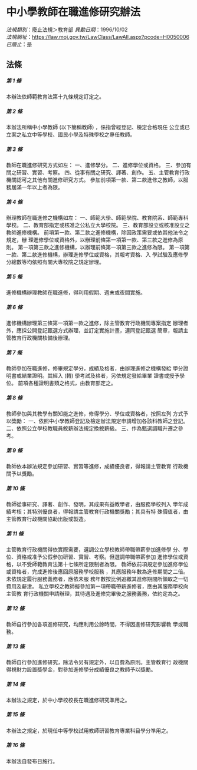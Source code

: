 # 中小學教師在職進修研究辦法

*法規類別*：廢止法規＞教育部
*異動日期*：1996/10/02  
*法規網址*：https://law.moj.gov.tw/LawClass/LawAll.aspx?pcode=H0050006
*已廢止*：是


## 法條
##### 第 1 條
本辦法依師範教育法第十九條規定訂定之。

##### 第 2 條
本辦法所稱中小學教師 (以下簡稱教師) ，係指曾經登記、檢定合格現任
公立或已立案之私立中等學校、國民小學及特殊學校之專任教師。

##### 第 3 條
教師在職進修研究方式如左：
一、進修學分。
二、進修學位或資格。
三、參加有關之研習、實習、考察。
四、從事有關之研究、譯著、創作。
五、主管教育行政機關認可之其他有關進修研究方式。
參加前項第一款、第二款進修之教師，以服務屆滿一年以上者為限。


##### 第 4 條
辦理教師在職進修之機構如左：
一、師範大學、師範學院、教育院系、師範專科學校。
二、教育部指定或核准之公私立大學校院。
三、教育部設立或核准設立之教師進修機構。
前項第一款、第二款之進修機構，除因政策需要或依其他法令之規定，辦
理進修學位或資格外，以辦理前條第一項第一款、第三款之進修為原則。
第一項第三款之進修機構，以辦理前條第一項第三款之進修為限。
第一項第一款、第二款進修機構，辦理進修學位或資格，其報考資格、入
學試驗及應修學分總數等均依照有關大專校院之規定辦理。


##### 第 5 條
進修機構辦理教師在職進修，得利用假期、週末或夜間實施。

##### 第 6 條
進修機構辦理第三條第一項第一款之進修，除主管教育行政機關專案指定
辦理者外，應採公開登記甄選方式辦理，並訂定實施計畫，連同登記甄選
簡章，報請主管教育行政機關核備後辦理。

##### 第 7 條
教師參加在職進修，修畢規定學分，成績及格者，由辦理進修之機構發給
學分證明書或結業證明。其經入 (轉) 學考試及格者，另依規定發給畢業
證書或授予學位。
前項各種證明書類之格式，由教育部定之。

##### 第 8 條
教師參加與其教學有關知能之進修，修得學分、學位或資格者，按照左列
方式予以獎勵：
一、依照中小學教師登記及檢定辦法規定申請增加各該科教師之登記。
二、依照公立學校教職員敘薪辦法規定換敘薪級。
三、作為甄選調職升遷之參考。


##### 第 9 條
教師依本辦法規定參加研習、實習等進修，成績優良者，得報請主管教育
行政機關予以獎勵。

##### 第 10 條
教師從事研究、譯著、創作、發明，其成果有益教學者，由服務學校列入
學年成績考核；其特別優良者，得報請主管教育行政機關獎勵；其具有特
殊價值者，由主管教育行政機關協助出版或製造。

##### 第 11 條
主管教育行政機關得依實際需要，選調公立學校教師帶職帶薪參加進修學
分、學位、資格或准予公假參加研習、實習、考察。但選調帶職帶薪參加
進修學位或資格，以不受師範教育法第十七條所定限制者為限。
教師依前項規定參加進修學位或資格者，完成進修後應回原服務學校服務
，其應服務年數為進修期間之二倍。未依規定履行服務義務者，應依未服
務年數按比例追繳其進修期間所領取之一切費用及薪津。
私立學校之教師擬參加第一項帶職帶薪進修者，應由其服務學校向主管教
育行政機關申請辦理，其待遇及進修完畢後之服務義務，依約定為之。

##### 第 12 條
教師自行參加各項進修研究，均應利用公餘時間，不得因進修研究影響教
學或職務。

##### 第 13 條
教師自行參加進修研究，除法令另有規定外，以自費為原則。主管教育行
政機關得視財力設置獎學金，對參加進修學分成績優良之教師予以獎勵。

##### 第 14 條
本辦法之規定，於中小學校校長在職進修研究準用之。

##### 第 15 條
本辦法之規定，於現任中等學校試用教師研習教育專業科目學分準用之。

##### 第 16 條
本辦法自發布日施行。


